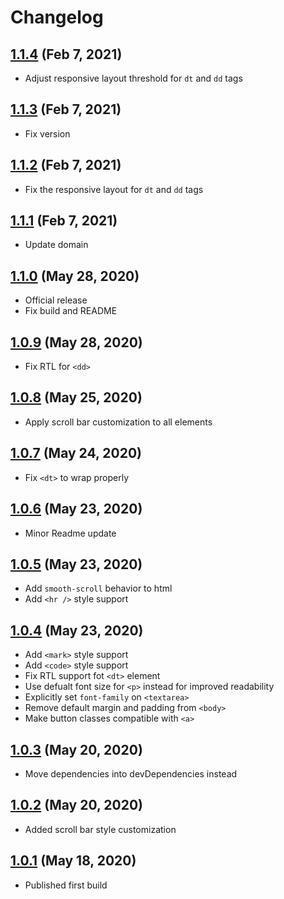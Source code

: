 # Changelog

## [1.1.4](https://github.com/elishaterada/feathercss/compare/v1.1.3...v1.1.4) (Feb 7, 2021)

- Adjust responsive layout threshold for ```dt``` and ```dd``` tags

## [1.1.3](https://github.com/elishaterada/feathercss/compare/v1.1.2...v1.1.3) (Feb 7, 2021)

- Fix version

## [1.1.2](https://github.com/elishaterada/feathercss/compare/v1.1.1...v1.1.2) (Feb 7, 2021)

- Fix the responsive layout for ```dt``` and ```dd``` tags

## [1.1.1](https://github.com/elishaterada/feathercss/compare/v1.1.0...v1.1.1) (Feb 7, 2021)

- Update domain

## [1.1.0](https://github.com/elishaterada/feathercss/compare/v1.0.9...v1.1.0) (May 28, 2020)

- Official release
- Fix build and README


## [1.0.9](https://github.com/elishaterada/feathercss/compare/v1.0.8...v1.0.9) (May 28, 2020)


- Fix RTL for ```<dd>```

## [1.0.8](https://github.com/elishaterada/feathercss/compare/v1.0.7...v1.0.8) (May 25, 2020)

- Apply scroll bar customization to all elements


## [1.0.7](https://github.com/elishaterada/feathercss/compare/v1.0.6...v1.0.7) (May 24, 2020)

- Fix ```<dt>``` to wrap properly


## [1.0.6](https://github.com/elishaterada/feathercss/compare/v1.0.5...v1.0.6) (May 23, 2020)

- Minor Readme update


## [1.0.5](https://github.com/elishaterada/feathercss/compare/v1.0.4...v1.0.5) (May 23, 2020)

- Add ```smooth-scroll``` behavior to html
- Add ```<hr />``` style support


## [1.0.4](https://github.com/elishaterada/feathercss/compare/v1.0.3...v1.0.4) (May 23, 2020)

- Add ```<mark>``` style support
- Add ```<code>``` style support
- Fix RTL support fot ```<dt>``` element
- Use defualt font size for ```<p>``` instead for improved readability
- Explicitly set ```font-family``` on ```<textarea>```
- Remove default margin and padding from ```<body>```
- Make button classes compatible with ```<a>```


## [1.0.3](https://github.com/elishaterada/feathercss/compare/v1.0.2...v1.0.3) (May 20, 2020)
- Move dependencies into devDependencies instead


## [1.0.2](https://github.com/elishaterada/feathercss/compare/v1.0.1...v1.0.2) (May 20, 2020)
- Added scroll bar style customization


## [1.0.1](https://github.com/elishaterada/feathercss/compare/v1.0.0...v1.0.1) (May 18, 2020)
- Published first build
